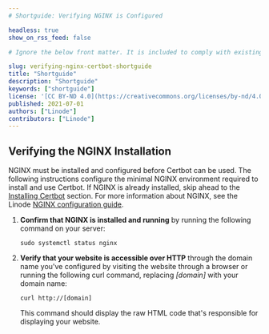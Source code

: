 ```yaml
---
# Shortguide: Verifying NGINX is Configured

headless: true
show_on_rss_feed: false

# Ignore the below front matter. It is included to comply with existing tests.

slug: verifying-nginx-certbot-shortguide
title: "Shortguide"
description: "Shortguide"
keywords: ["shortguide"]
license: '[CC BY-ND 4.0](https://creativecommons.org/licenses/by-nd/4.0)'
published: 2021-07-01
authors: ["Linode"]
contributors: ["Linode"]
---
```


## Verifying the NGINX Installation

NGINX must be installed and configured before Certbot can be used. The following instructions configure the minimal NGINX environment required to install and use Certbot. If NGINX is already installed, skip ahead to the [Installing Certbot](#installing-certbot) section. For more information about NGINX, see the Linode [NGINX configuration guide](/docs/guides/how-to-configure-nginx/).

1.  **Confirm that NGINX is installed and running** by running the following command on your server:

        sudo systemctl status nginx

1.  **Verify that your website is accessible over HTTP** through the domain name you've configured by visiting the website through a browser or running the following curl command, replacing *[domain]* with your domain name:

        curl http://[domain]

    This command should display the raw HTML code that's responsible for displaying your website.